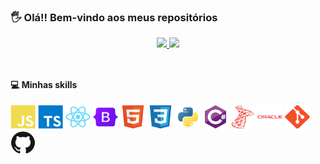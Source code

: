 ### 🖐️ Olá!! Bem-vindo aos meus repositórios

<div align="center" display="inline-block">
  <a href="https://github.com/dbenamor">
    <img height="180em" src="https://github-readme-stats.vercel.app/api?username=dbenamor&show_icons=true&layout=compact&theme=material-palenight" />
    <img height="180em" src="https://github-readme-stats.vercel.app/api/top-langs/?username=anuraghazra&layout=compact&theme=material-palenight" />
  </a>
</div>
<br> 

## 
#### 💻 Minhas skills
<div align="left" display="inline-block">
  <code><img title="Javascript" alt="Js" height="38" width="40" src="https://raw.githubusercontent.com/devicons/devicon/master/icons/javascript/javascript-plain.svg"></code>
  <code><img title="Typescript" alt="Ts" height="38" width="40" src="https://raw.githubusercontent.com/devicons/devicon/master/icons/typescript/typescript-plain.svg"></code>
  <code><img title="React" alt="React" height="38" width="40" src="https://raw.githubusercontent.com/devicons/devicon/master/icons/react/react-original.svg"></code>
  <code><img title="Bootstrap" alt="Bootstrap" height="38" width="40" src="https://raw.githubusercontent.com/devicons/devicon/master/icons/bootstrap/bootstrap-original.svg"></code>
  <code><img title="Html" alt="HTML" height="38" width="40" src="https://raw.githubusercontent.com/devicons/devicon/master/icons/html5/html5-original.svg"></code>
  <code><img title="Css" alt="CSS" height="38" width="40" src="https://raw.githubusercontent.com/devicons/devicon/master/icons/css3/css3-original.svg"></code>
  <code><img title="Python" alt="Python" height="38" width="40" src="https://raw.githubusercontent.com/devicons/devicon/master/icons/python/python-original.svg"></code>
  <code><img title="C#" alt="Csharp" height="38" width="40" src="https://raw.githubusercontent.com/devicons/devicon/master/icons/csharp/csharp-original.svg"></code>
  <code><img title="SQLServer" alt="SQLServer" height="38" width="40" src="https://raw.githubusercontent.com/devicons/devicon/master/icons/microsoftsqlserver/microsoftsqlserver-plain.svg"></code>
  <code><img title="Oracle" alt="Oracle" height="38" width="40" src="https://raw.githubusercontent.com/devicons/devicon/master/icons/oracle/oracle-original.svg"></code>
  <code><img title="Git" alt="Git" height="38" width="40" src="https://raw.githubusercontent.com/devicons/devicon/master/icons/git/git-original.svg"></code>
  <code><img title="Github" alt="Github" height="38" width="40" src="https://raw.githubusercontent.com/devicons/devicon/master/icons/github/github-original.svg"></code>
</div>
